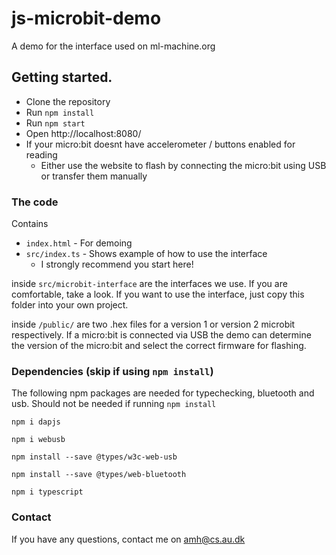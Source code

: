 # js-microbit-demo

A demo for the interface used on ml-machine.org

## Getting started.

- Clone the repository
- Run `npm install`
- Run `npm start`
- Open http://localhost:8080/
- If your micro:bit doesnt have accelerometer / buttons enabled for reading
   - Either use the website to flash by connecting the micro:bit using USB or transfer them manually

### The code

Contains

- `index.html` - For demoing
- `src/index.ts` - Shows example of how to use the interface
  - I strongly recommend you start here!

inside `src/microbit-interface` are the interfaces we use. If you are comfortable, take a look. If you want to use the interface, just copy this folder into your own project.

inside `/public/` are two .hex files for a version 1 or version 2 microbit respectively. If a micro:bit is connected via USB the demo can determine the version of the micro:bit and select the correct firmware for flashing. 

### Dependencies (skip if using `npm install`)
The following npm packages are needed for typechecking, bluetooth and usb. Should not be needed if running `npm install`
```shell
npm i dapjs
```
```shell
npm i webusb
```
```shell
npm install --save @types/w3c-web-usb
```
```shell
npm install --save @types/web-bluetooth
```
```shell
npm i typescript
```

### Contact

If you have any questions, contact me on amh@cs.au.dk
